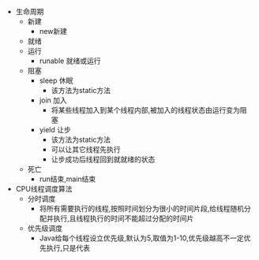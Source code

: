 - 生命周期
	- 新建
		- new新建
	- 就绪
	- 运行
		- runable 就绪或运行
	- 阻塞
		- sleep 休眠
			- 该方法为static方法
		- join 加入
			- 将某些线程加入到某个线程内部,被加入的线程状态由运行变为阻塞
		- yield 让步
			- 该方法为static方法
			- 可以让其它线程先执行
			- 让步成功后线程回到就就绪的状态
	- 死亡
		- run结束,main结束
- CPU线程调度算法
	- 分时调度
		- 将所有需要执行的线程,按照时间划分为很小的时间片段,给线程随机分配并执行,且线程执行的时间不能超过分配的时间片
	- 优先级调度
		- Java给每个线程设立优先级,默认为5,取值为1-10,优先级越高不一定优先执行,只是代表